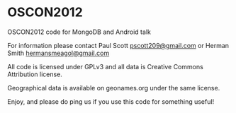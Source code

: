 OSCON2012
=========

OSCON2012 code for MongoDB and Android talk

For information please contact Paul Scott <pscott209@gmail.com> or Herman Smith <hermansmeagol@gmail.com>

All code is licensed under GPLv3 and all data is Creative Commons Attribution license. 

Geographical data is available on geonames.org under the same license.

Enjoy, and please do ping us if you use this code for something useful!
